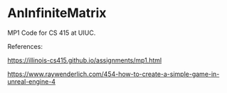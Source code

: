 # AnInfiniteMatrix
MP1 Code for CS 415 at UIUC.

References:

https://illinois-cs415.github.io/assignments/mp1.html

https://www.raywenderlich.com/454-how-to-create-a-simple-game-in-unreal-engine-4
